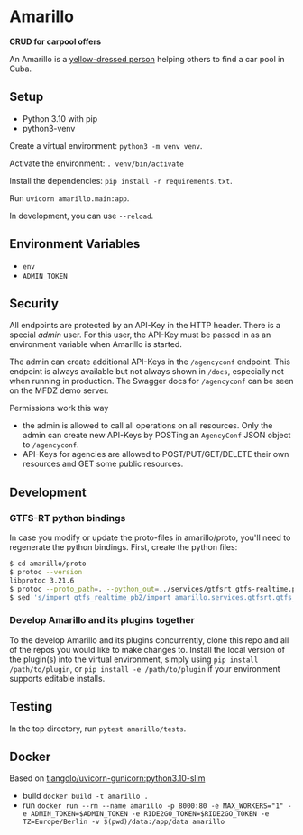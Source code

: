 # Amarillo

**CRUD for carpool offers**

An Amarillo is a [yellow-dressed person](https://www.dreamstime.com/sancti-spiritus-cuba-feb-road-spot-amarillos-yellow-ones-who-stop-cars-oblige-driver-to-give-lift-people-waiting-image130186034) helping others to find a car pool in Cuba. 

## Setup

- Python 3.10 with pip
- python3-venv

Create a virtual environment:
`python3 -m venv venv`.

Activate the environment:
`. venv/bin/activate`

Install the dependencies: `pip install -r requirements.txt`.


Run `uvicorn amarillo.main:app`. 

In development, you can use `--reload`. 

## Environment Variables

- `env`
- `ADMIN_TOKEN`

## Security

All endpoints are protected by an API-Key in the HTTP header. 
There is a special *admin* user. 
For this user, the API-Key must be passed in as an environment variable when 
Amarillo is started.

The admin can create additional API-Keys in the `/agencyconf` endpoint. This 
endpoint is always available but not always shown in `/docs`, especially not
when running in production. 
The Swagger docs for `/agencyconf` can be seen on the MFDZ demo server. 

Permissions work this way
- the admin is allowed to call all operations on all resources. Only the admin
  can create new API-Keys by POSTing an `AgencyConf` JSON object to `/agencyconf`. 
- API-Keys for agencies are allowed to POST/PUT/GET/DELETE their own 
  resources and GET some public resources.  

## Development

### GTFS-RT python bindings

In case you modify or update the proto-files in amarillo/proto, you'll need to regenerate the python bindings. First, create the python files:

```sh
$ cd amarillo/proto
$ protoc --version
libprotoc 3.21.6
$ protoc --proto_path=. --python_out=../services/gtfsrt gtfs-realtime.proto realtime_extension.proto
$ sed 's/import gtfs_realtime_pb2/import amarillo.services.gtfsrt.gtfs_realtime_pb2/g' ../services/gtfsrt/realtime_extension_pb2.py | sponge ../services/gtfsrt/realtime_extension_pb2.py
```

### Develop Amarillo and its plugins together

To the develop Amarillo and its plugins concurrently, clone this repo and all of the repos you would like to make changes to. Install the local version of the plugin(s) into the virtual environment, simply using `pip install /path/to/plugin`, or `pip install -e /path/to/plugin` if your environment supports editable installs.

## Testing

In the top directory, run `pytest amarillo/tests`.

## Docker

Based on [tiangolo/uvicorn-gunicorn:python3.10-slim](https://github.com/tiangolo/uvicorn-gunicorn-docker)

- build `docker build -t amarillo .`
- run `docker run --rm --name amarillo -p 8000:80 -e MAX_WORKERS="1" -e ADMIN_TOKEN=$ADMIN_TOKEN -e RIDE2GO_TOKEN=$RIDE2GO_TOKEN -e TZ=Europe/Berlin -v $(pwd)/data:/app/data amarillo`
